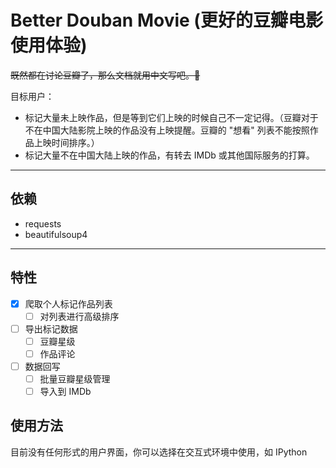 # Better Douban Movie (更好的豆瓣电影使用体验)

~~既然都在讨论豆瓣了，那么文档就用中文写吧。🙈~~

目标用户：

- 标记大量未上映作品，但是等到它们上映的时候自己不一定记得。（豆瓣对于不在中国大陆影院上映的作品没有上映提醒。豆瓣的 "想看" 列表不能按照作品上映时间排序。）
- 标记大量不在中国大陆上映的作品，有转去 IMDb 或其他国际服务的打算。

---

## 依赖

- requests
- beautifulsoup4

---

## 特性

- [x] 爬取个人标记作品列表
  - [ ] 对列表进行高级排序
- [ ] 导出标记数据
  - [ ] 豆瓣星级
  - [ ] 作品评论
- [ ] 数据回写
  - [ ] 批量豆瓣星级管理
  - [ ] 导入到 IMDb

## 使用方法

目前没有任何形式的用户界面，你可以选择在交互式环境中使用，如 IPython
